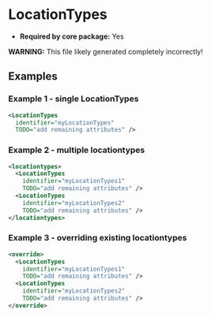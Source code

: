 # LocationTypes

- **Required by core package:** Yes

**WARNING:** This file likely generated completely incorrectly!

## Examples

### Example 1 - single LocationTypes

```xml
<LocationTypes
  identifier="myLocationTypes"
  TODO="add remaining attributes" />
```

### Example 2 - multiple locationtypes

```xml
<locationtypes>
  <LocationTypes
    identifier="myLocationTypes1"
    TODO="add remaining attributes" />
  <LocationTypes
    identifier="myLocationTypes2"
    TODO="add remaining attributes" />
</locationtypes>
```

### Example 3 - overriding existing locationtypes

```xml
<override>
  <LocationTypes
    identifier="myLocationTypes1"
    TODO="add remaining attributes" />
  <LocationTypes
    identifier="myLocationTypes2"
    TODO="add remaining attributes" />
</override>
```

